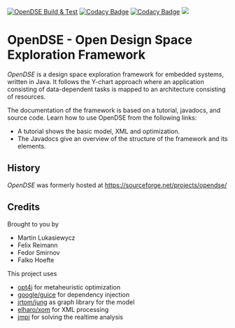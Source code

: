 [![OpenDSE Build & Test](https://github.com/SDARG/opendse/actions/workflows/gradle.yml/badge.svg)](https://github.com/SDARG/opendse/actions/workflows/gradle.yml)
[![Codacy Badge](https://app.codacy.com/project/badge/Grade/fd2e81e87d924e2baf0331dea12b7d17)](https://app.codacy.com/gh/SDARG/opendse/dashboard?utm_source=gh&utm_medium=referral&utm_content=&utm_campaign=Badge_grade)
[![Codacy Badge](https://app.codacy.com/project/badge/Coverage/fd2e81e87d924e2baf0331dea12b7d17)](https://app.codacy.com/gh/SDARG/opendse/dashboard?utm_source=gh&utm_medium=referral&utm_content=&utm_campaign=Badge_coverage)
[![](https://jitpack.io/v/sdarg/opendse.svg)](https://jitpack.io/#sdarg/opendse)

# OpenDSE - Open Design Space Exploration Framework
	
_OpenDSE_ is a design space exploration framework for embedded systems, written in Java. 
It follows the Y-chart approach where an application consisting of data-dependent tasks is mapped to an architecture consisting of resources.

The documentation of the framework is based on a tutorial, javadocs, and source code. Learn how to use OpenDSE from the following links:

*   A tutorial shows the basic model, XML and optimization.
*   The Javadocs give an overview of the structure of the framework and its elements.

## History

_OpenDSE_ was formerly hosted at https://sourceforge.net/projects/opendse/

## Credits

Brought to you by
*   Martin Lukasiewycz
*   Felix Reimann
*   Fedor Smirnov
*   Falko Hoefte

This project uses
*   [opt4j](https://github.com/sdarg/opt4j) for metaheuristic optimization
*   [google/guice](https://github.com/google/guice) for dependency injection
*   [jrtom/jung](https://github.com/jrtom/jung) as graph library for the model
*   [elharo/xom](https://github.com/elharo/xom) for XML processing
*   [jmpi](https://sourceforge.net/projects/jmpi) for solving the realtime analysis
